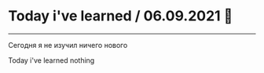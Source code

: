 # Today i've learned  / 06.09.2021 :pleading_face:
____

Сегодня я не изучил ничего нового 

Today i've learned nothing